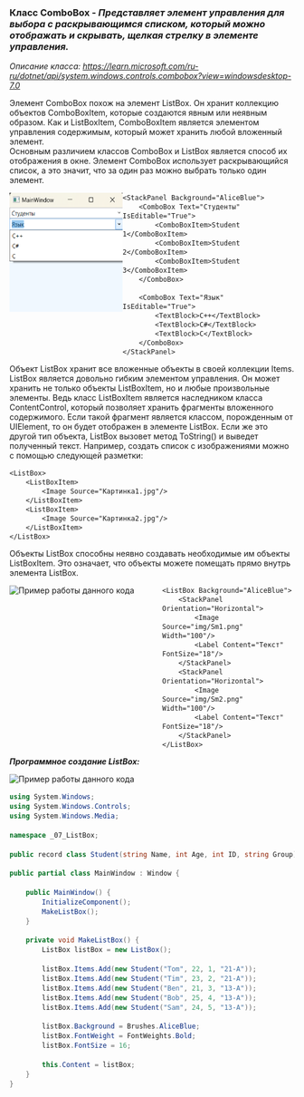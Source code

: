 ### Класс ComboBox - *Представляет элемент управления для выбора с раскрывающимся списком, который можно отображать и скрывать, щелкая стрелку в элементе управления.*

*Описание класса: https://learn.microsoft.com/ru-ru/dotnet/api/system.windows.controls.combobox?view=windowsdesktop-7.0*

Элемент ComboBox похож на элемент ListBox. Он хранит коллекцию объектов ComboBoxItem, которые создаются явным или неявным образом. Как и ListBoxItem, ComboBoxItem является элементом управления содержимым, который может хранить любой вложенный элемент. <br>
Основным различием классов ComboBox и ListBox является способ их отображения в окне. Элемент ComboBox использует раскрывающийся список, а это значит, что за один раз можно выбрать только один элемент.

<img align="left" width="200" height="210" src="img/Combo.png" alt="Пример работы данного кода"/>

~~~XAML
<StackPanel Background="AliceBlue">
    <ComboBox Text="Студенты" IsEditable="True">
        <ComboBoxItem>Student 1</ComboBoxItem>
        <ComboBoxItem>Student 2</ComboBoxItem>
        <ComboBoxItem>Student 3</ComboBoxItem>
    </ComboBox>

    <ComboBox Text="Язык" IsEditable="True">
        <TextBlock>C++</TextBlock>
        <TextBlock>C#</TextBlock>
        <TextBlock>C</TextBlock>
    </ComboBox>
</StackPanel>
~~~

Объект ListBox хранит все вложенные объекты в своей коллекции Items. ListBox является довольно гибким элементом управления. Он может хранить не только объекты ListBoxItem, но и любые произвольные элементы. Ведь класс ListBoxItem является наследником класса ContentControl, который позволяет хранить фрагменты вложенного содержимого. Если такой фрагмент является классом, порожденным от UIElement, то он будет отображен в элементе ListBox. Если же это другой тип объекта, ListBox вызовет метод ToString() и выведет полученный текст. Например, создать список с изображениями можно с помощью следующей 
разметки:

~~~XAML
<ListBox> 
    <ListBoxItem> 
        <Image Source="Картинка1.jpg"/>
    </ListBoxItem> 
    <ListBoxItem> 
        <Image Source="Картинка2.jpg"/>
    </ListBoxItem> 
</ListBox>
~~~

Объекты ListBox способны неявно создавать необходимые им объекты ListBoxItem. Это означает, что объекты можете помещать прямо внутрь элемента ListBox.

<img align="left" width="270" height="230" src="img/List2.png" alt="Пример работы данного кода"/>

~~~XAML
<ListBox Background="AliceBlue">
    <StackPanel Orientation="Horizontal">
        <Image Source="img/Sm1.png" Width="100"/>
        <Label Content="Текст" FontSize="18"/>
    </StackPanel>
    <StackPanel Orientation="Horizontal">
        <Image Source="img/Sm2.png" Width="100"/>
        <Label Content="Текст" FontSize="18"/>
    </StackPanel>
</ListBox>
~~~

___Программное создание ListBox:___

<img src="img/List3.png" alt="Пример работы данного кода"/>

~~~C#
using System.Windows;
using System.Windows.Controls;
using System.Windows.Media;

namespace _07_ListBox;

public record class Student(string Name, int Age, int ID, string Group);

public partial class MainWindow : Window {

    public MainWindow() {
        InitializeComponent();
        MakeListBox();
    }

    private void MakeListBox() {
        ListBox listBox = new ListBox();

        listBox.Items.Add(new Student("Tom", 22, 1, "21-A"));
        listBox.Items.Add(new Student("Tim", 23, 2, "21-A"));
        listBox.Items.Add(new Student("Ben", 21, 3, "13-A"));
        listBox.Items.Add(new Student("Bob", 25, 4, "13-A"));
        listBox.Items.Add(new Student("Sam", 24, 5, "13-A"));

        listBox.Background = Brushes.AliceBlue;
        listBox.FontWeight = FontWeights.Bold;
        listBox.FontSize = 16;

        this.Content = listBox;
    }
}
~~~
